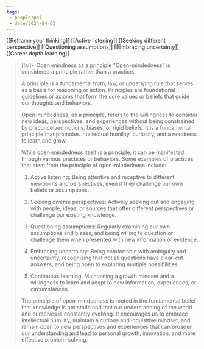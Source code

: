 ```yaml
---
tags:
 - people/pal
 - date/2024-04-03
---
```


[[Reframe your thinking]]
[[Active listening]]
[[Seeking different perspective]]
[[Questioning assumptions]]
[[Embracing uncertainty]]
[[Career depth learning]]




> [!ai]+ Open-mindness as a principle
> "Open-mindedness" is considered a principle rather than a practice.
> 
> A principle is a fundamental truth, law, or underlying rule that serves as a basis for reasoning or action. Principles are foundational guidelines or axioms that form the core values or beliefs that guide our thoughts and behaviors.
> 
> Open-mindedness, as a principle, refers to the willingness to consider new ideas, perspectives, and experiences without being constrained by preconceived notions, biases, or rigid beliefs. It is a fundamental principle that promotes intellectual humility, curiosity, and a readiness to learn and grow.
> 
> While open-mindedness itself is a principle, it can be manifested through various practices or behaviors. Some examples of practices that stem from the principle of open-mindedness include:
> 
> 1. Active listening: Being attentive and receptive to different viewpoints and perspectives, even if they challenge our own beliefs or assumptions.
> 
> 2. Seeking diverse perspectives: Actively seeking out and engaging with people, ideas, or sources that offer different perspectives or challenge our existing knowledge.
> 
> 3. Questioning assumptions: Regularly examining our own assumptions and biases, and being willing to question or challenge them when presented with new information or evidence.
> 
> 4. Embracing uncertainty: Being comfortable with ambiguity and uncertainty, recognizing that not all questions have clear-cut answers, and being open to exploring multiple possibilities.
> 
> 5. Continuous learning: Maintaining a growth mindset and a willingness to learn and adapt to new information, experiences, or circumstances.
> 
> The principle of open-mindedness is rooted in the fundamental belief that knowledge is not static and that our understanding of the world and ourselves is constantly evolving. It encourages us to embrace intellectual humility, maintain a curious and inquisitive mindset, and remain open to new perspectives and experiences that can broaden our understanding and lead to personal growth, innovation, and more effective problem-solving.
